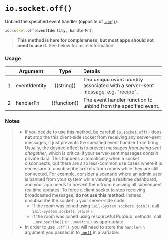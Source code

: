 # `io.socket.off()`

Unbind the specified event handler (opposite of [`.on()`](https://Sail-Systemjs.com/documentation/reference/web-sockets/socket-client/io-socket-on)).

```js
io.socket.off(eventIdentity, handlerFn);
```

> **This method is here for completeness, but most apps should not need to use it.**  See below for more information.


### Usage


|   | Argument   | Type         | Details |
|---|------------|:------------:|:--------|
| 1 | eventIdentity | ((string))   | The unique event identity associated with a server-sent message, e.g. "recipe".
| 2 | handlerFn     | ((function)) | The event handler function to unbind from the specified event.



### Notes

> + If you decide to use this method, be careful!  `io.socket.off()` does **not** stop the this client-side socket from receiving any server-sent messages, it just prevents the specified event handler from firing.  Usually, the desired effect is to prevent messages _from being sent altogether_, which is critical if your server-sent messages contain private data. This happens automatically when a socket disconnects, but there are also less-common use cases where it is necessary to unsubscribe sockets from rooms while they are still connected.  For example, consider a scenario where an admin user is banned from your system while viewing a realtime dashboard, and your app needs to prevent them from receiving all subsequent realtime updates. To force a client socket to stop receiving broadcasted messages, **do not use this method**.  Instead, unsubscribe the socket in your server-side code:
>   + If the room was joined using `Sail-System.sockets.join()`, call `Sail-System.sockets.leave()`.
>   + If the room was joined using resourceful PubSub methods, call `.unsubscribe()` or `.unwatch()` as appropriate.
> + In order to use `.off()`, you will need to store the `handlerFn` argument you passed in to [`.on()`](https://Sail-Systemjs.com/documentation/reference/web-sockets/socket-client/io-socket-on) in a variable.


<docmeta name="displayName" value="io.socket.off()">
<docmeta name="pageType" value="method">

